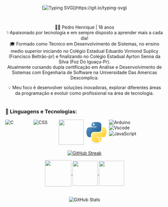 <div align="center">

[![Typing SVG](https://readme-typing-svg.herokuapp.com?font=poppins&weight=1500&size=24&letterSpacing=5px&pause=1500&color=8A2BE2&width=435&lines=Bem+Vindo+ao+meu+GitHub!)](https://git.io/typing-svg)

<br>


👨‍💻 Pedro Henrique | 18 anos <br>
✨Apaixonado por tecnologia e em sempre disposto a aprender mais a cada dia!<br>
🎓 Formado como Técnico em Desenvolvimento de Sistemas, no ensino medio superior iniciando no Colégio Estadual Eduardo Virmond Suplicy (Francisco Beltrão-pr) e finalizando no Colégio Estadual Ayrton Senna da Silva (Foz Do Iguaçu-Pr).<br>
Atualmente cursando dupla certificação em Análise e Desenvolvimento de Sistemas com Engenharia de Software na Universidade Das Americas Descomplica.

💡 Meu foco é desenvolver soluções inovadoras, explorar diferentes áreas da programação e evoluir como profissional na área de tecnologia.
<br>
<br> 
  
</div>


  ### 🤖 Linguagens e Tecnologias:

<img 
    align="left" 
    alt="C"
    title="C" 
    width="80px" 
    style="padding-right: 10px;" 
    src="https://cdn.jsdelivr.net/gh/devicons/devicon@latest/icons/c/c-original.svg" 
/>

<img 
  align="left" 
  alt="CSS"
  title="CSS" 
  width="80" 
  src="https://github.com/PedroKleinhans/PedroKleinhans/assets/44561610/5d8aa673-1335-459f-a3c8-7149be4296d6">


<img align="left"  height="80" width="80" src="https://github.com/carolbarbosa101/carolbarbosa101/assets/44561610/b8182e38-59d0-4707-96dd-57781d7fa0cd">

<img align="left" alt="Python" height="80" width="80" src="https://raw.githubusercontent.com/devicons/devicon/master/icons/python/python-original.svg">

<img 
    align="left"
    alt="Arduino" 
    title="Arduino"
    width="80px" 
    style="padding-right: 10px;" 
    src="https://cdn.jsdelivr.net/gh/devicons/devicon@latest/icons/arduino/arduino-original.svg" 
/>

<img 
    align="left" 
    alt="Vscode"
    title="Vscode" 
    width="80px" 
    style="padding-right: 10px;" 
    src="https://cdn.jsdelivr.net/gh/devicons/devicon@latest/icons/vscode/vscode-original.svg" 
/>

<img 
    align="center" 
    alt="JavaScript" 
    title="JavaScript"
    width="80px" 
    style="padding-right: 10px;" 
    src="https://cdn.jsdelivr.net/gh/devicons/devicon@latest/icons/javascript/javascript-original.svg" 
/>

<br>

<div align="center">
  
[![GitHub Streak](https://github-readme-streak-stats.herokuapp.com?user=PedroKleinhans&theme=midnight-purple&locale=pt_BR&date_format=n%2Fj%5B%2FY%5D)](https://git.io/streak-stats)

</div>

<div align="center"> 
<a href="https://instagram.com/pedrohfkleinhans" target="_blank">
<img align="center" height="84" width="84" src="https://github.com/carolbarbosa101/carolbarbosa101/assets/44561610/88a3dd4d-f85e-4141-af09-a2667d81df5b">
</a>


<a href="mailto:cmp.1a.pedrokleinhans@gmail.com">
<img align="center"  height="80" width="80" src="https://github.com/carolbarbosa101/carolbarbosa101/assets/44561610/2856fdde-3200-4398-8290-a0e45d3a35a0">
</a>


<a  href="https://www.linkedin.com/in/pedro-kleinhans-4a765b265" target=_blank>
<img align="center"  height="80" width="80" src="https://github.com/carolbarbosa101/carolbarbosa101/assets/44561610/bc26a6f8-f0d3-4f15-82e1-55680c48f269">
</a>

</div>

<div align="center" >
   
<br>

<img 
      align="center" 
      alt="GitHub Stats" 
      height="200" 
      src="https://github-readme-stats.vercel.app/api/top-langs/?username=PedroKleinhans&theme=gotham&layout=compact&custom_title=Tecnologias&langs_count=9" 
  />


</div>
